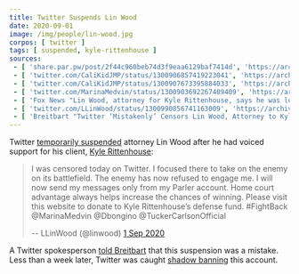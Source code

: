 ```yaml
---
title: Twitter Suspends Lin Wood
date: 2020-09-01
image: /img/people/lin-wood.jpg
corpos: [ twitter ]
tags: [ suspended, kyle-rittenhouse ]
sources:
 - [ 'share.par.pw/post/2f44c960beb74d3f9eaa6129baf7414d', 'https://archive.is/wPOUf' ]
 - [ 'twitter.com/CaliKidJMP/status/1300906857419223041', 'https://archive.is/1GwwH' ]
 - [ 'twitter.com/CaliKidJMP/status/1300907673395884033', 'https://archive.is/KUeeP' ]
 - [ 'twitter.com/MarinaMedvin/status/1300903692267409409', 'https://archive.is/a4XzM' ]
 - [ 'Fox News "Lin Wood, attorney for Kyle Rittenhouse, says he was locked out of Twitter account" by Marisa Schultz (2 Sep 2020)', 'https://archive.is/m4eh1' ]
 - [ 'twitter.com/LLinWood/status/1300990856741163009', 'https://archive.is/9y7Fo' ]
 - [ 'Breitbart "Twitter ‘Mistakenly’ Censors Lin Wood, Attorney to Kyle Rittenhouse, Nicholas Sandmann" by Allum Bokhari (2 Sep 2020)', 'https://archive.is/CUZi5' ]
---
```


Twitter [temporarily suspended](notice.jpg) attorney Lin Wood after he had
voiced support for his client, [Kyle Rittenhouse](/context/kyle-rittenhouse/):

> I was censored today on Twitter. I focused there to take on the enemy on its
> battlefield. The enemy has now refused to engage me. I will now send my
> messages only from my Parler account. Home court advantage always helps
> increase the chances of winning. Please visit this website to donate to Kyle
> Rittenhouse’s defense fund. #FightBack @MarinaMedvin @Dbongino
> @TuckerCarlsonOfficial
>
> -- LLinWood (@linwood) [1 Sep 2020](https://archive.is/wPOUf)

A Twitter spokesperson [told
Breitbart](https://archive.is/CUZi5#selection-565.0-565.169) that this
suspension was a mistake. Less than a week later, Twitter was caught [shadow
banning](/e/twitter-shadow-bans-lin-wood/) this account.
